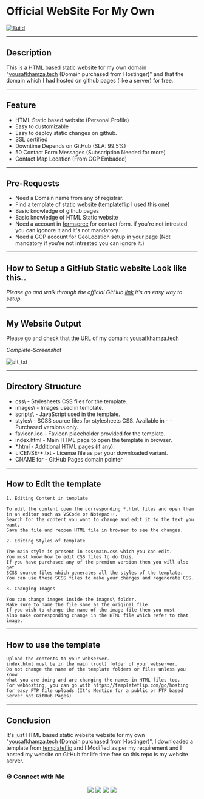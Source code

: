 # Official WebSite For My Own 
[![Build](https://travis-ci.org/joemccann/dillinger.svg?branch=master)](https://travis-ci.org/joemccann/dillinger)

---
## Description
This is a HTML based static website for my own domain "[yousafkhamza.tech](https://yousafkhamza.tech) (Domain purchased from Hostinger)" and that the domain which I had hosted on github pages (like a server) for free. 

----
## Feature
- HTML Static based website (Personal Profile)
- Easy to customizable
- Easy to deploy static changes on github.
- SSL certified
- Downtime Depends on GitHub (SLA: 99.5%)
- 50 Contact Form Messages (Subscription Needed for more)
- Contact Map Location (From GCP Embaded)

----
## Pre-Requests
- Need a Domain name from any of registrar.
- Find a template of static website ([templateflip](templateflip.com) I used this one)
- Basic knowledge of github pages 
- Basic knowledge of HTML Static website
- Need a account in [formspree](https://formspree.io/) for contact form. if you're not intrested you can igonore it and it's not mandatory.
- Need a GCP account for GeoLocation setup in your page (Not mandatory if you're not intrested you can ignore it.)

----
## How to Setup a GitHub Static website Look like this..
_Please go and walk through the official GitHub [link](https://pages.github.com/) it's an easy way to setup._

----
## My Website Output
Please go and check that the URL of my domain: [yousafkhamza.tech](https://yousafkhamza.tech)

_Complete-Screenshot_

![alt_txt](https://i.ibb.co/wS8N0mC/screencapture-yousafkhamza-tech-2021-11-03-14-35-00.png)

----
## Directory Structure

- css\              - Stylesheets CSS files for the template.
- images\           - Images used in template.
- scripts\          - JavaScript used in the template.
- styles\           - SCSS source files for stylesheets CSS. Available in - - Purchased versions only.
- favicon.ico       - Favicon placeholder provided for the template.
- index.html        - Main HTML page to open the template in browser.
- *.html            - Additional HTML pages (if any).
- LICENSE-*.txt     - License file as per your downloaded variant.
- CNAME for         - GitHub Pages domain pointer

----
## How to Edit the template

```
1. Editing Content in template

To edit the content open the corresponding *.html files and open them
in an editor such as VSCode or Notepad++.
Search for the content you want to change and edit it to the text you want.
Save the file and reopen HTML file in browser to see the changes.

2. Editing Styles of template

The main style is present in css\main.css which you can edit.
You must know how to edit CSS files to do this.
If you have purchased any of the premium version then you will also get
SCSS source files which generates all the styles of the template.
You can use these SCSS files to make your changes and regenerate CSS.

3. Changing Images

You can change images inside the images\ folder.
Make sure to name the file same as the original file.
If you wish to change the name of the image file then you must
also make corresponding change in the HTML file which refer to that image.
```

----
## How to use the template
```
Upload the contents to your webserver.
index.html must be in the main (root) folder of your webserver.
Do not change the name of the template folders or files unless you know
what you are doing and are changing the names in HTML files too.
For webhosting, you can go with https://templateflip.com/go/hosting for easy FTP file uploads (It's Mention for a public or FTP based Server not GitHub Pages)
```

----
## Conclusion
It's just HTML based static website website for my own "[yousafkhamza.tech](https://yousafkhamza.tech) (Domain purchased from Hostinger)", I downloaded a template from [templateflip](templateflip.com) and I Modified as per my requirement and I hosted my website on GitHub for life time free so this repo is my website server.

### ⚙️ Connect with Me 

<p align="center">
<a href="mailto:yousaf.k.hamza@gmail.com"><img src="https://img.shields.io/badge/Gmail-D14836?style=for-the-badge&logo=gmail&logoColor=white"/></a>
<a href="https://www.linkedin.com/in/yousafkhamza"><img src="https://img.shields.io/badge/LinkedIn-0077B5?style=for-the-badge&logo=linkedin&logoColor=white"/></a> 
<a href="https://www.instagram.com/yousafkhamza"><img src="https://img.shields.io/badge/Instagram-E4405F?style=for-the-badge&logo=instagram&logoColor=white"/></a>
<a href="https://wa.me/%2B917736720639?text=This%20message%20from%20GitHub."><img src="https://img.shields.io/badge/WhatsApp-25D366?style=for-the-badge&logo=whatsapp&logoColor=white"/></a><br />
